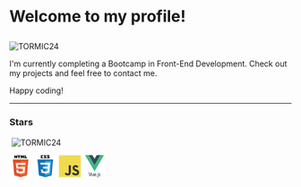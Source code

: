# Welcome to my profile! <p align="left"> 
<img src="https://komarev.com/ghpvc/?username=TORMIC24&label=Profile%20views&color=0e75b6&style=flat" alt="TORMIC24" /> </p>

I'm currently completing a Bootcamp in Front-End Development.
Check out my projects and feel free to contact me.

Happy coding!

---

<h3 align="left">Stars</h3>
<p>&nbsp;<img align="center" height="180em" src="https://github-readme-stats.vercel.app/api?username=TORMIC24&show_icons=true&locale=en&theme=dark" alt="TORMIC24" /></p>

<p align="left">
<img src="https://raw.githubusercontent.com/teamedwardforever/Readme-Generator/71f25dd8b98329b168142a6b782a107b75eab178/svg/Skills/Frontend/html5-original-wordmark.svg" alt="HTML" width="40" height="40"/>
<img src="https://raw.githubusercontent.com/teamedwardforever/Readme-Generator/71f25dd8b98329b168142a6b782a107b75eab178/svg/Skills/Frontend/css3-original-wordmark.svg" alt="Css" width="40" height="40"/>
<img src="https://raw.githubusercontent.com/teamedwardforever/Readme-Generator/71f25dd8b98329b168142a6b782a107b75eab178/svg/Skills/Languages/javascript-original.svg" alt="Javascript" width="40" height="40"/>
<img src="https://raw.githubusercontent.com/teamedwardforever/Readme-Generator/71f25dd8b98329b168142a6b782a107b75eab178/svg/Skills/Frontend/vuejs-original-wordmark.svg" alt="Vuejs" width="40" height="40"/>
</p>



